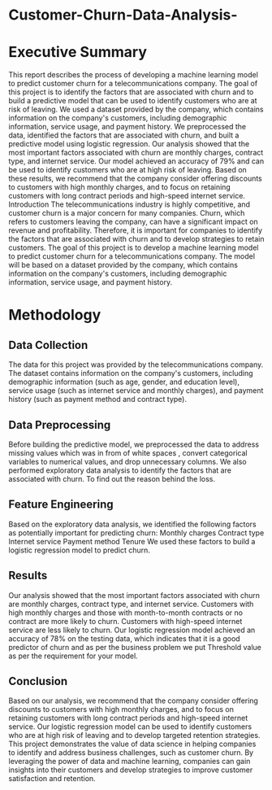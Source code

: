 # Customer-Churn-Data-Analysis-


# Executive Summary

This report describes the process of developing a machine learning model to predict customer churn for a telecommunications company. The goal of this project is to identify the factors that are associated with churn and to build a predictive model that can be used to identify customers who are at risk of leaving.
We used a dataset provided by the company, which contains information on the company's customers, including demographic information, service usage, and payment history. We preprocessed the data, identified the factors that are associated with churn, and built a predictive model using logistic regression.
Our analysis showed that the most important factors associated with churn are monthly charges, contract type, and internet service. Our model achieved an accuracy of 79% and can be used to identify customers who are at high risk of leaving.
Based on these results, we recommend that the company consider offering discounts to customers with high monthly charges, and to focus on retaining customers with long contract periods and high-speed internet service.
Introduction
The telecommunications industry is highly competitive, and customer churn is a major concern for many companies. Churn, which refers to customers leaving the company, can have a significant impact on revenue and profitability. Therefore, it is important for companies to identify the factors that are associated with churn and to develop strategies to retain customers.
The goal of this project is to develop a machine learning model to predict customer churn for a telecommunications company. The model will be based on a dataset provided by the company, which contains information on the company's customers, including demographic information, service usage, and payment history.
# Methodology

## Data Collection
 
The data for this project was provided by the telecommunications company. The dataset contains information on the company's customers, including demographic information (such as age, gender, and education level), service usage (such as internet service and monthly charges), and payment history (such as payment method and contract type).

## Data Preprocessing

Before building the predictive model, we preprocessed the data to address missing values which was in from of white spaces , convert categorical variables to numerical values, and drop unnecessary columns. We also performed exploratory data analysis to identify the factors that are associated with churn. To find out the reason behind the loss.

## Feature Engineering

Based on the exploratory data analysis, we identified the following factors as potentially important for predicting churn:
Monthly charges Contract type Internet service Payment method Tenure
We used these factors to build a logistic regression model to predict churn.

## Results

Our analysis showed that the most important factors associated with churn are monthly charges, contract type, and internet service. Customers with high monthly charges and those with month-to-month contracts or no contract are more likely to churn. Customers with high-speed internet service are less likely to churn.
Our logistic regression model achieved an accuracy of 78% on the testing data, which indicates that it is a good predictor of churn and as per the business problem we put Threshold value as per the requirement for your model.

## Conclusion

Based on our analysis, we recommend that the company consider offering discounts to customers with high monthly charges, and to focus on retaining customers with long contract periods and high-speed internet service. Our logistic regression model can be used to identify customers who are at high risk of leaving and to develop targeted retention strategies.
This project demonstrates the value of data science in helping companies to identify and address business challenges, such as customer churn. By leveraging the power of data and machine learning, companies can gain insights into their customers and develop strategies to improve customer satisfaction and retention.
